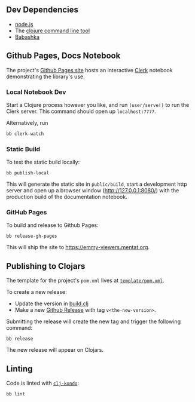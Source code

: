## Dev Dependencies

- [node.js](https://nodejs.org/en/)
- The [clojure command line tool](https://clojure.org/guides/install_clojure)
- [Babashka](https://github.com/babashka/babashka#installation)

## Github Pages, Docs Notebook

The project's [Github Pages site](https://emmy-viewers.mentat.org) hosts an
interactive [Clerk](https://github.com/nextjournal/clerk) notebook demonstrating
the library's use.

### Local Notebook Dev

Start a Clojure process however you like, and run `(user/serve!)` to run the
Clerk server. This command should open up `localhost:7777`.

Alternatively, run

```sh
bb clerk-watch
```

### Static Build

To test the static build locally:

```
bb publish-local
```

This will generate the static site in `public/build`, start a development http
server and open up a browser window (http://127.0.0.1:8080/) with the production
build of the documentation notebook.

### GitHub Pages

To build and release to Github Pages:

```
bb release-gh-pages
```

This will ship the site to https://emmy-viewers.mentat.org.

## Publishing to Clojars

The template for the project's `pom.xml` lives at
[`template/pom.xml`](https://github.com/mentat-collective/emmy-viewers/blob/main/template/pom.xml).

To create a new release:

- Update the version in
  [build.clj](https://github.com/mentat-collective/emmy-viewers/blob/main/build.clj)
- Make a new [Github
  Release](https://github.com/mentat-collective/emmy-viewers/releases) with tag
  `v<the-new-version>`.

Submitting the release will create the new tag and trigger the following
command:

```
bb release
```

The new release will appear on Clojars.

## Linting

Code is linted with [`clj-kondo`](https://github.com/clj-kondo/clj-kondo):

```
bb lint
```
